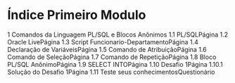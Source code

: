 # Índice Primeiro Modulo

1 Comandos da Linguagem PL/SQL e Blocos Anônimos
1.1 PL/SQLPágina
1.2 Oracle LivePágina
1.3 Script Funcionario-DepartamentoPágina
1.4 Declaração de VariáveisPágina
1.5 Comando de AtribuiçãoPágina
1.6 Comando de SeleçãoPágina
1.7 Comando de RepetiçãoPágina
1.8 Bloco PL/SQL AnônimoPágina
1.9 SELECT INTOPágina
1.10 Desafio 1Página
1.10.1 Solução do Desafio 1Página
1.11 Teste seus conhecimentosQuestionário